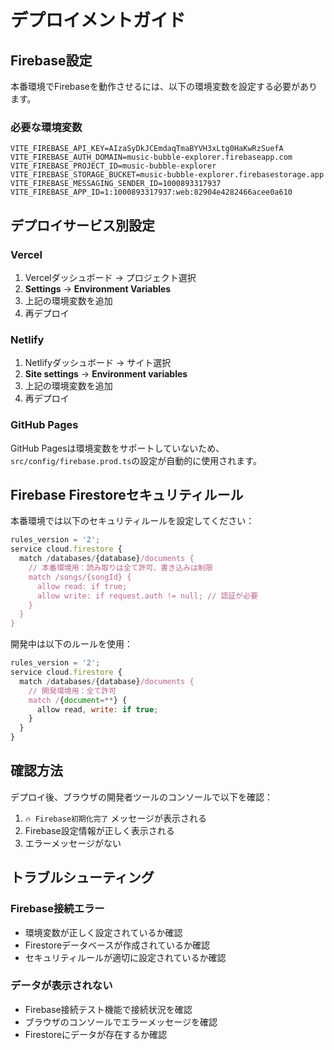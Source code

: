 # デプロイメントガイド

## Firebase設定

本番環境でFirebaseを動作させるには、以下の環境変数を設定する必要があります。

### 必要な環境変数

```
VITE_FIREBASE_API_KEY=AIzaSyDkJCEmdaqTmaBYVH3xLtg0HaKwRzSuefA
VITE_FIREBASE_AUTH_DOMAIN=music-bubble-explorer.firebaseapp.com
VITE_FIREBASE_PROJECT_ID=music-bubble-explorer
VITE_FIREBASE_STORAGE_BUCKET=music-bubble-explorer.firebasestorage.app
VITE_FIREBASE_MESSAGING_SENDER_ID=1000893317937
VITE_FIREBASE_APP_ID=1:1000893317937:web:82904e4282466acee0a610
```

## デプロイサービス別設定

### Vercel
1. Vercelダッシュボード → プロジェクト選択
2. **Settings** → **Environment Variables**
3. 上記の環境変数を追加
4. 再デプロイ

### Netlify
1. Netlifyダッシュボード → サイト選択
2. **Site settings** → **Environment variables**
3. 上記の環境変数を追加
4. 再デプロイ

### GitHub Pages
GitHub Pagesは環境変数をサポートしていないため、`src/config/firebase.prod.ts`の設定が自動的に使用されます。

## Firebase Firestoreセキュリティルール

本番環境では以下のセキュリティルールを設定してください：

```javascript
rules_version = '2';
service cloud.firestore {
  match /databases/{database}/documents {
    // 本番環境用：読み取りは全て許可、書き込みは制限
    match /songs/{songId} {
      allow read: if true;
      allow write: if request.auth != null; // 認証が必要
    }
  }
}
```

開発中は以下のルールを使用：

```javascript
rules_version = '2';
service cloud.firestore {
  match /databases/{database}/documents {
    // 開発環境用：全て許可
    match /{document=**} {
      allow read, write: if true;
    }
  }
}
```

## 確認方法

デプロイ後、ブラウザの開発者ツールのコンソールで以下を確認：

1. `🔥 Firebase初期化完了` メッセージが表示される
2. Firebase設定情報が正しく表示される
3. エラーメッセージがない

## トラブルシューティング

### Firebase接続エラー
- 環境変数が正しく設定されているか確認
- Firestoreデータベースが作成されているか確認
- セキュリティルールが適切に設定されているか確認

### データが表示されない
- Firebase接続テスト機能で接続状況を確認
- ブラウザのコンソールでエラーメッセージを確認
- Firestoreにデータが存在するか確認